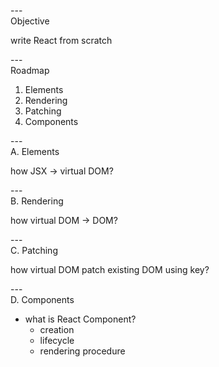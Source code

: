 ---\
Objective

write React from scratch



---\
Roadmap


1. Elements
2. Rendering
3. Patching
4. Components


---\
A. Elements

how JSX -> virtual DOM?

---\
B. Rendering

how virtual DOM -> DOM?


---\
C. Patching

how virtual DOM patch existing DOM using key?

---\
D. Components

- what is React Component?
    - creation
    - lifecycle
    - rendering procedure


